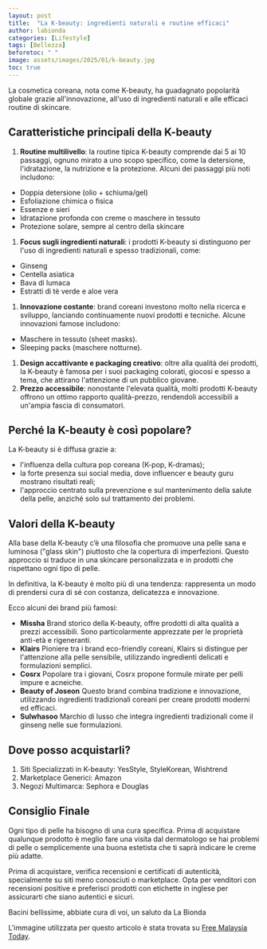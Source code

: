 ```yaml
---
layout: post
title:  "La K-beauty: ingredienti naturali e routine efficaci"
author: labionda
categories: [Lifestyle]
tags: [Bellezza]
beforetoc: " "
image: assets/images/2025/01/k-beauty.jpg
toc: true
---
```

La cosmetica coreana, nota come K-beauty, ha guadagnato popolarità globale grazie all'innovazione, all'uso di ingredienti naturali e alle efficaci routine di skincare. 

## Caratteristiche principali della K-beauty 

1. **Routine multilivello**: la routine tipica K-beauty comprende dai 5 ai 10 passaggi, ognuno mirato a uno scopo specifico, come la detersione, l'idratazione, la nutrizione e la protezione. Alcuni dei passaggi più noti includono: 
 - Doppia detersione (olio + schiuma/gel) 
 - Esfoliazione chimica o fisica
 - Essenze e sieri
 - Idratazione profonda con creme o maschere in tessuto 
 - Protezione solare, sempre al centro della skincare 
1. **Focus sugli ingredienti naturali**: i prodotti K-beauty si distinguono per l'uso di ingredienti naturali e spesso tradizionali, come:
 - Ginseng 
 - Centella asiatica 
 - Bava di lumaca 
 - Estratti di tè verde e aloe vera 
1. **Innovazione costante**: brand coreani investono molto nella ricerca e sviluppo, lanciando continuamente nuovi prodotti e tecniche. Alcune innovazioni famose includono: 
 - Maschere in tessuto (sheet masks). 
 - Sleeping packs (maschere notturne). 
1. **Design accattivante e packaging creativo**: oltre alla qualità dei prodotti, la K-beauty è famosa per i suoi packaging colorati, giocosi e spesso a tema, che attirano l'attenzione di un pubblico giovane. 
1. **Prezzo accessibile**: nonostante l'elevata qualità, molti prodotti K-beauty offrono un ottimo rapporto qualità-prezzo, rendendoli accessibili a un'ampia fascia di consumatori. 

## Perché la K-beauty è così popolare? 

La K-beauty si è diffusa grazie a: 
- l'influenza della cultura pop coreana (K-pop, K-dramas); 
- la forte presenza sui social media, dove influencer e beauty guru mostrano risultati reali; 
- l'approccio centrato sulla prevenzione e sul mantenimento della salute della pelle, anziché solo sul trattamento dei problemi. 

## Valori della K-beauty 

Alla base della K-beauty c’è una filosofia che promuove una pelle sana e luminosa ("glass skin") piuttosto che la copertura di imperfezioni. Questo approccio si traduce in una skincare personalizzata e in prodotti che rispettano ogni tipo di pelle. 

In definitiva, la K-beauty è molto più di una tendenza: rappresenta un modo di prendersi cura di sé con costanza, delicatezza e innovazione. 

Ecco alcuni dei brand più famosi:  
- **Missha**
Brand storico della K-beauty, offre prodotti di alta qualità a prezzi accessibili. Sono particolarmente apprezzate per le proprietà anti-età e rigeneranti. 
- **Klairs**
Pioniere tra i brand eco-friendly coreani, Klairs si distingue per l'attenzione alla pelle sensibile, utilizzando ingredienti delicati e formulazioni semplici. 
- **Cosrx** 
Popolare tra i giovani, Cosrx propone formule mirate per pelli impure e acneiche. 
- **Beauty of Joseon** 
Questo brand combina tradizione e innovazione, utilizzando ingredienti tradizionali coreani per creare prodotti moderni ed efficaci. 
- **Sulwhasoo** 
Marchio di lusso che integra ingredienti tradizionali come il ginseng nelle sue formulazioni. 

 

## Dove posso acquistarli?  

1. Siti Specializzati in K-beauty: YesStyle, StyleKorean, Wishtrend  
2. Marketplace Generici: Amazon  
3. Negozi Multimarca: Sephora e Douglas  

 

## Consiglio Finale 

Ogni tipo di pelle ha bisogno di una cura specifica. Prima di acquistare qualunque prodotto è meglio fare una visita dal dermatologo se hai problemi di pelle o semplicemente una buona estetista che ti saprà indicare le creme più adatte. 

Prima di acquistare, verifica recensioni e certificati di autenticità, specialmente su siti meno conosciuti o marketplace. Opta per venditori con recensioni positive e preferisci prodotti con etichette in inglese per assicurarti che siano autentici e sicuri.  

 

Bacini bellissime, abbiate cura di voi, un saluto da La Bionda 


L'immagine utilizzata per questo articolo è stata trovata su [Free Malaysia Today](https://www.freemalaysiatoday.com/). 